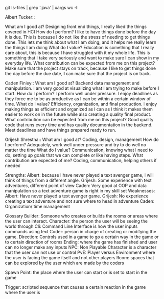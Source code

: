 git ls-files | grep '\.java' | xargs wc -l


Albert Tucker:: 

  What am I good at? 
Designing front end things, I really liked the things covered in HCI 
  How do I perform?
I like to have things done before the day it is due. This is because I do not like the stress of needing to get things done. This lets me think about what I am doing, and it helps me really learn the things I am doing
  What do I value?
Education is something that I really care about, this is because I have struggled with it my whole life. This is something that I take very seriously and want to make sure I can show in my everyday life. 
 What contribution can be expected from me on this project?
Make sure that the project stays on track, because I like to get things done the day before the due date, I can make sure that the project is on track. 

Caden Finley::
  What am I good at?
Backend data management and manipulation. I am very good at visualizing what I am trying to make before I start.
How do I perform?
I perform well under pressure. I enjoy deadlines as they force me to be as productive as I can be within a certain window of time.
  What do I value?
Efficiency, organization, and final production. I enjoy making things as efficient and organized as I can as I think it makes them easier to work on in the future while also creating a quality final product.
  What contribution can be expected from me on this project?
Good quality code that runs every time and has quality documentation in the backend. Meet deadlines and have things prepared ready to run.

Grijesh Shrestha:: 
  What am I good at?
Coding, design, management
  How do I perform?
Adequately, work well under pressure and try to do well no matter the time
  What do I value?
Communication, knowing what I need to do, setting up goals that we can complete or like having steps. 
  What contribution are expected of me?
Coding, communication, helping others if needed

Strengths:
	Albert: because I have never played a text avenger game, I will think of things from a different angle. 
	Grijesh: Some experience with text adventures, different point of view
	Caden: Very good at OOP and data manipulation so a text adventure game is right in my skill set
Weaknesses:
	Albert: Have never played a text avenger game.
	Grijesh: No experience creating a text adventure and not sure where to head in adventure
	Caden: Organization/ time management


Glossary
Builder: Someone who creates or builds the rooms or areas where the user can interact. 
Character: the person the user will be seeing the world through 
Cli: Command Line Interface is how the user inputs commands using text
Coder: person in charge of creating or modifying the game. 
Direction: Controls used in a game to go a certain way in the game or to certain direction of rooms
Ending: where the game has finished and user can no longer make any inputs 
NPC: Non Playable Character is a character that the user can not use or control
PvE: Player versus Environment where the user is facing the game itself and not other players
Room: spaces that can be explored by the user which are made by the coders

Spawn Point: the place where the user can start or is set to start in the game

Trigger: scripted sequence that causes a certain reaction in the game where the user is

